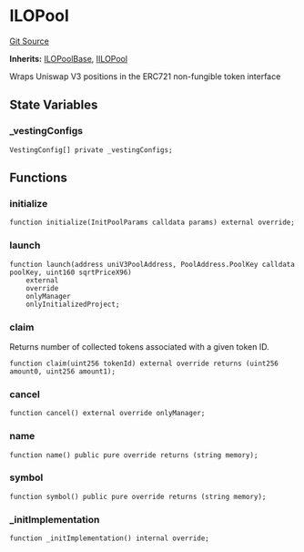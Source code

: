 # ILOPool
[Git Source](https://github.com/KYRDTeam/ilo-contracts/blob/ae631fe4bfbce302e21cc5e317f651168c939703/src/ILOPool.sol)

**Inherits:**
[ILOPoolBase](/src/base/ILOPoolBase.sol/abstract.ILOPoolBase.md), [IILOPool](/src/interfaces/IILOPool.sol/interface.IILOPool.md)

Wraps Uniswap V3 positions in the ERC721 non-fungible token interface


## State Variables
### _vestingConfigs

```solidity
VestingConfig[] private _vestingConfigs;
```


## Functions
### initialize


```solidity
function initialize(InitPoolParams calldata params) external override;
```

### launch


```solidity
function launch(address uniV3PoolAddress, PoolAddress.PoolKey calldata poolKey, uint160 sqrtPriceX96)
    external
    override
    onlyManager
    onlyInitializedProject;
```

### claim

Returns number of collected tokens associated with a given token ID.


```solidity
function claim(uint256 tokenId) external override returns (uint256 amount0, uint256 amount1);
```

### cancel


```solidity
function cancel() external override onlyManager;
```

### name


```solidity
function name() public pure override returns (string memory);
```

### symbol


```solidity
function symbol() public pure override returns (string memory);
```

### _initImplementation


```solidity
function _initImplementation() internal override;
```

